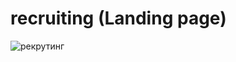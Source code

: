 # recruiting (Landing page)


![рекрутинг](https://user-images.githubusercontent.com/87609018/223205737-6ecf25a1-d887-4b77-a617-755b51e2ccaa.jpg)
